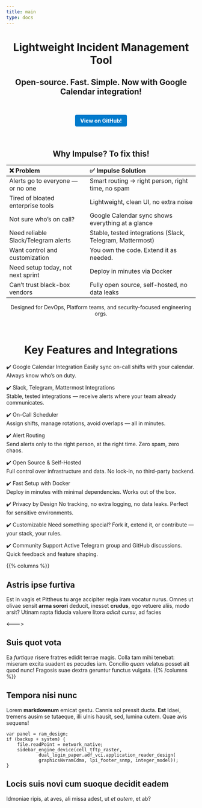 ```yaml
---
title: main
type: docs
---
```


<h1 style="text-align: center;">Lightweight Incident Management Tool</h1> <!-- title on center -->

<h2 style="text-align: center;">Open-source. Fast. Simple. Now with Google Calendar integration!</h2>

&nbsp; <!-- adding a empty str -->

<div style="text-align: center;">
  <a href="/docs/start/" style="
    display: inline-block;
    padding: 0.5em 1em;
    background-color: #007acc;
    color: white;
    text-decoration: none;
    border-radius: 4px;
    font-weight: bold;
  ">
    View on GitHub!
  </a>
</div>
<!-- button creation -->

&nbsp; <!-- adding an empty str -->

<h2 style="text-align: center;">Why Impulse? To fix this!</h2>


| <span>❌</span> Problem | <span>✅</span> Impulse Solution  |
|:--|:------------------------|
| Alerts go to everyone — or no one |  Smart routing → right person, right time, no spam    |
| Tired of bloated enterprise tools |   Lightweight, clean UI, no extra noise |
|Not sure who’s on call?	| Google Calendar sync shows everything at a glance |
|Need reliable Slack/Telegram alerts|Stable, tested integrations (Slack, Telegram, Mattermost) |
|Want control and customization|You own the code. Extend it as needed.|
|Need setup today, not next sprint| Deploy in minutes via Docker |
|Can’t trust black-box vendors | Fully open source, self-hosted, no data leaks |
<!-- a table created -->

<div style="text-align: center;">
  Designed for DevOps, Platform teams, and security-focused engineering orgs.
</div> <!-- usual text centered -->

&nbsp; <!-- adding an empty str -->

<h1 style="text-align: center;">Key Features and Integrations</h1> <!-- title1 centered -->

<span>✔️</span> Google Calendar Integration
Easily sync on-call shifts with your calendar. Always know who’s on duty.

<span>✔️</span> Slack, Telegram, Mattermost Integrations  
Stable, tested integrations — receive alerts where your team already communicates. 

<span>✔️</span> On-Call Scheduler  
Assign shifts, manage rotations, avoid overlaps — all in minutes.

<span>✔️</span> Alert Routing  
Send alerts only to the right person, at the right time. Zero spam, zero chaos.

<span>✔️</span> Open Source & Self-Hosted  
Full control over infrastructure and data. No lock-in, no third-party backend.

<span>✔️</span> Fast Setup with Docker  
Deploy in minutes with minimal dependencies. Works out of the box.

<span>✔️</span> Privacy by Design 
No tracking, no extra logging, no data leaks. Perfect for sensitive environments.

<span>✔️</span> Customizable 
Need something special? Fork it, extend it, or contribute — your stack, your rules.

<span>✔️</span> Community Support
Active Telegram group and GitHub discussions. Quick feedback and feature shaping.






{{% columns %}}
## Astris ipse furtiva

Est in vagis et Pittheus tu arge accipiter regia iram vocatur nurus. Omnes ut
olivae sensit **arma sorori** deducit, inesset **crudus**, ego vetuere aliis,
modo arsit? Utinam rapta fiducia valuere litora _adicit cursu_, ad facies

<--->

## Suis quot vota

Ea _furtique_ risere fratres edidit terrae magis. Colla tam mihi tenebat:
miseram excita suadent es pecudes iam. Concilio _quam_ velatus posset ait quod
nunc! Fragosis suae dextra geruntur functus vulgata.
{{% /columns %}}


## Tempora nisi nunc

Lorem **markdownum** emicat gestu. Cannis sol pressit ducta. **Est** Idaei,
tremens ausim se tutaeque, illi ulnis hausit, sed, lumina cutem. Quae avis
sequens!

    var panel = ram_design;
    if (backup + system) {
        file.readPoint = network_native;
        sidebar_engine_device(cell_tftp_raster,
                dual_login_paper.adf_vci.application_reader_design(
                graphicsNvramCdma, lpi_footer_snmp, integer_model));
    }

## Locis suis novi cum suoque decidit eadem

Idmoniae ripis, at aves, ali missa adest, ut _et autem_, et ab?
